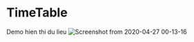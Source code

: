 # TimeTable
Demo hien thi du lieu
![Screenshot from 2020-04-27 00-13-16](https://user-images.githubusercontent.com/54757418/80314785-b7f5f480-881d-11ea-9d10-bdfde2474f53.png)
